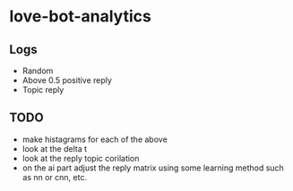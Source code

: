 # love-bot-analytics
## Logs
* Random
* Above 0.5 positive reply
* Topic reply

## TODO
* make histagrams for each of the above
* look at the delta t
* look at the reply topic corilation
* on the ai part adjust the reply matrix using some learning method such as nn or cnn, etc.
